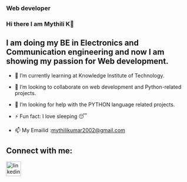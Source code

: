 ### Web developer
###  Hi there I am Mythili K👋
 
   ## I am doing my BE in Electronics and Communication engineering and now I am showing my passion for Web development.

- 🌱 I’m currently learning at Knowledge Institute of Technology.

- 👯 I’m looking to collaborate on web development and Python-related projects.

- 🤔 I’m looking for help with the PYTHON language related projects.

- ⚡ Fun fact: I love sleeping 😴

- 📫 My Emailid :mythilikumar2002@gmail.com


## Connect with me:
[<img src='https://cdn.jsdelivr.net/npm/simple-icons@3.0.1/icons/linkedin.svg' alt='linkedin' height='40'>](https://www.linkedin.com/in/mythili-kumar-0a1124193)




